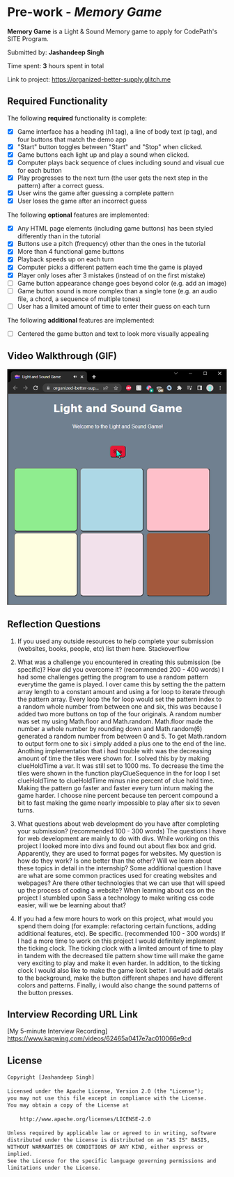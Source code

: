 # Pre-work - *Memory Game*

**Memory Game** is a Light & Sound Memory game to apply for CodePath's SITE Program. 

Submitted by: **Jashandeep Singh**

Time spent: **3** hours spent in total

Link to project: https://organized-better-supply.glitch.me

## Required Functionality

The following **required** functionality is complete:

* [x] Game interface has a heading (h1 tag), a line of body text (p tag), and four buttons that match the demo app
* [x] "Start" button toggles between "Start" and "Stop" when clicked. 
* [x] Game buttons each light up and play a sound when clicked. 
* [x] Computer plays back sequence of clues including sound and visual cue for each button
* [x] Play progresses to the next turn (the user gets the next step in the pattern) after a correct guess. 
* [x] User wins the game after guessing a complete pattern
* [x] User loses the game after an incorrect guess

The following **optional** features are implemented:

* [x] Any HTML page elements (including game buttons) has been styled differently than in the tutorial
* [x] Buttons use a pitch (frequency) other than the ones in the tutorial
* [x] More than 4 functional game buttons
* [x] Playback speeds up on each turn
* [x] Computer picks a different pattern each time the game is played
* [x] Player only loses after 3 mistakes (instead of on the first mistake)
* [ ] Game button appearance change goes beyond color (e.g. add an image)
* [ ] Game button sound is more complex than a single tone (e.g. an audio file, a chord, a sequence of multiple tones)
* [ ] User has a limited amount of time to enter their guess on each turn

The following **additional** features are implemented:

- [ ] Centered the game button and text to look more visually appealing

## Video Walkthrough (GIF)
<img src = "lightandsound.gif">

## Reflection Questions
1. If you used any outside resources to help complete your submission (websites, books, people, etc) list them here. 
Stackoverflow

2. What was a challenge you encountered in creating this submission (be specific)? How did you overcome it? (recommended 200 - 400 words) 
  I had some challenges getting the program to use a random pattern everytime the game is played. I over came this by setting the the pattern array length to a constant amount and using a for loop to iterate through the pattern array. Every loop the for loop would set the pattern index to a random whole number from between one and six, this was because I added two more buttons on top of the four originals. A random number was set my using Math.floor and Math.random. Math.floor made the number a whole number by rounding down and Math.random(6) generated a random number from between 0 and 5. To get Math.random to output form one to six i simply added a plus one to the end of the line. 
  Anothing implementation that i had trouble with was the decreasing amount of time the tiles were shown for. I solved this by by making clueHoldTime a var. It was still set to 1000 ms. To decrease the time the tiles were shown in the function playClueSequence in the for loop I set clueHoldTime to clueHoldTime minus nine percent of clue hold time. Making the pattern go faster and faster every turn inturn making the game harder. I choose nine percent because ten percent compound a bit to fast making the game nearly impossible to play after six to seven turns.

3. What questions about web development do you have after completing your submission? (recommended 100 - 300 words) 
  The questions I have for web development are mainly to do with divs. While working on this project I looked more into divs and found out about flex box and grid. Apparently, they are used to format pages for websites. My question is how do they work? Is one better than the other? Will we learn about these topics in detail in the internship? Some additional question I have are what are some common practices used for creating websites and webpages? Are there other technologies that we can use that will speed up the process of coding a website? When learning about css on the project I stumbled upon Sass a technology to make writing css code easier, will we be learning about that? 

4. If you had a few more hours to work on this project, what would you spend them doing (for example: refactoring certain functions, adding additional features, etc). Be specific. (recommended 100 - 300 words) 
If I had a more time to work on this project I would definitely implement the ticking clock. The ticking clock with a limited amount of time to play in tandem with the decreased tile pattern show time will make the game very exciting to play and make it even harder. In addition, to the ticking clock I would also like to make the game look better. I would add details to the background, make the button different shapes and have different colors and patterns. Finally, i would also change the sound patterns of the button presses. 



## Interview Recording URL Link

[My 5-minute Interview Recording] https://www.kapwing.com/videos/62465a0417e7ac010066e9cd


## License

    Copyright [Jashandeep Singh]

    Licensed under the Apache License, Version 2.0 (the "License");
    you may not use this file except in compliance with the License.
    You may obtain a copy of the License at

        http://www.apache.org/licenses/LICENSE-2.0

    Unless required by applicable law or agreed to in writing, software
    distributed under the License is distributed on an "AS IS" BASIS,
    WITHOUT WARRANTIES OR CONDITIONS OF ANY KIND, either express or implied.
    See the License for the specific language governing permissions and
    limitations under the License.
